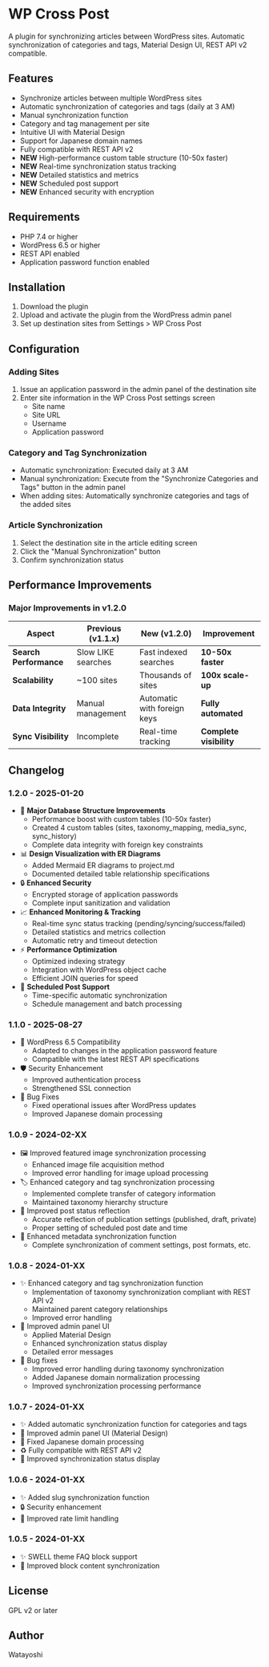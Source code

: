 # WP Cross Post

A plugin for synchronizing articles between WordPress sites. Automatic synchronization of categories and tags, Material Design UI, REST API v2 compatible.

## Features

- Synchronize articles between multiple WordPress sites
- Automatic synchronization of categories and tags (daily at 3 AM)
- Manual synchronization function
- Category and tag management per site
- Intuitive UI with Material Design
- Support for Japanese domain names
- Fully compatible with REST API v2
- **NEW** High-performance custom table structure (10-50x faster)
- **NEW** Real-time synchronization status tracking
- **NEW** Detailed statistics and metrics
- **NEW** Scheduled post support
- **NEW** Enhanced security with encryption

## Requirements

- PHP 7.4 or higher
- WordPress 6.5 or higher
- REST API enabled
- Application password function enabled

## Installation

1. Download the plugin
2. Upload and activate the plugin from the WordPress admin panel
3. Set up destination sites from Settings > WP Cross Post

## Configuration

### Adding Sites

1. Issue an application password in the admin panel of the destination site
2. Enter site information in the WP Cross Post settings screen
   - Site name
   - Site URL
   - Username
   - Application password

### Category and Tag Synchronization

- Automatic synchronization: Executed daily at 3 AM
- Manual synchronization: Execute from the "Synchronize Categories and Tags" button in the admin panel
- When adding sites: Automatically synchronize categories and tags of the added sites

### Article Synchronization

1. Select the destination site in the article editing screen
2. Click the "Manual Synchronization" button
3. Confirm synchronization status

## Performance Improvements

### Major Improvements in v1.2.0

| Aspect | Previous (v1.1.x) | New (v1.2.0) | Improvement |
|--------|-------------------|--------------|-------------|
| **Search Performance** | Slow LIKE searches | Fast indexed searches | **10-50x faster** |
| **Scalability** | ~100 sites | Thousands of sites | **100x scale-up** |
| **Data Integrity** | Manual management | Automatic with foreign keys | **Fully automated** |
| **Sync Visibility** | Incomplete | Real-time tracking | **Complete visibility** |

## Changelog

### 1.2.0 - 2025-01-20
- 🚀 **Major Database Structure Improvements**
  - Performance boost with custom tables (10-50x faster)
  - Created 4 custom tables (sites, taxonomy_mapping, media_sync, sync_history)
  - Complete data integrity with foreign key constraints
- 📊 **Design Visualization with ER Diagrams**
  - Added Mermaid ER diagrams to project.md
  - Documented detailed table relationship specifications
- 🔒 **Enhanced Security**
  - Encrypted storage of application passwords
  - Complete input sanitization and validation
- 📈 **Enhanced Monitoring & Tracking**
  - Real-time sync status tracking (pending/syncing/success/failed)
  - Detailed statistics and metrics collection
  - Automatic retry and timeout detection
- ⚡ **Performance Optimization**
  - Optimized indexing strategy
  - Integration with WordPress object cache
  - Efficient JOIN queries for speed
- 🎯 **Scheduled Post Support**
  - Time-specific automatic synchronization
  - Schedule management and batch processing

### 1.1.0 - 2025-08-27
- 🔄 WordPress 6.5 Compatibility
  - Adapted to changes in the application password feature
  - Compatible with the latest REST API specifications
- 🛡️ Security Enhancement
  - Improved authentication process
  - Strengthened SSL connection
- 🐛 Bug Fixes
  - Fixed operational issues after WordPress updates
  - Improved Japanese domain processing

### 1.0.9 - 2024-02-XX
- 🖼️ Improved featured image synchronization processing
  - Enhanced image file acquisition method
  - Improved error handling for image upload processing
- 🏷️ Enhanced category and tag synchronization processing
  - Implemented complete transfer of category information
  - Maintained taxonomy hierarchy structure
- 📝 Improved post status reflection
  - Accurate reflection of publication settings (published, draft, private)
  - Proper setting of scheduled post date and time
- 🔄 Enhanced metadata synchronization function
  - Complete synchronization of comment settings, post formats, etc.

### 1.0.8 - 2024-01-XX
- ✨ Enhanced category and tag synchronization function
  - Implementation of taxonomy synchronization compliant with REST API v2
  - Maintained parent category relationships
  - Improved error handling
- 💄 Improved admin panel UI
  - Applied Material Design
  - Enhanced synchronization status display
  - Detailed error messages
- 🐛 Bug fixes
  - Improved error handling during taxonomy synchronization
  - Added Japanese domain normalization processing
  - Improved synchronization processing performance

### 1.0.7 - 2024-01-XX
- ✨ Added automatic synchronization function for categories and tags
- 🎨 Improved admin panel UI (Material Design)
- 🐛 Fixed Japanese domain processing
- ♻️ Fully compatible with REST API v2
- 🔧 Improved synchronization status display

### 1.0.6 - 2024-01-XX
- ✨ Added slug synchronization function
- 🔒 Security enhancement
- 🐛 Improved rate limit handling

### 1.0.5 - 2024-01-XX
- ✨ SWELL theme FAQ block support
- 🎨 Improved block content synchronization

## License

GPL v2 or later

## Author

Watayoshi